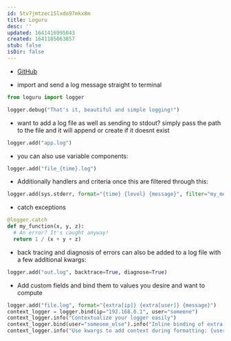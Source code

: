 ```yaml
---
id: 5tv7jmtzec15lxdo97mkx8m
title: Loguru
desc: ''
updated: 1641416995043
created: 1641105063857
stub: false
isDir: false
---
```



- [GitHub](https://github.com/Delgan/loguru)

- import and send a log message straight to terminal

```python
from loguru import logger

logger.debug("That's it, beautiful and simple logging!")

```

- want to add a log file as well as sending to stdout? simply pass the path to the file and it will append or create if it doesnt exist

```python
logger.add("app.log")
```

- you can also use variable components:

```python
logger.add("file_{time}.log")
```

- Additionally handlers and criteria once this are filtered through this:

```python
logger.add(sys.stderr, format="{time} {level} {message}", filter="my_module", level="INFO")
```

- catch exceptions

```python
@logger.catch
def my_function(x, y, z):
  # An error? It's caught anyway!
  return 1 / (x + y + z)
```

- back tracing and diagnosis of errors can also be added to a log file with a few additional kwargs:

```python
logger.add("out.log", backtrace=True, diagnose=True)
```

- Add custom fields and bind them to values you desire and want to compute

```python
logger.add("file.log", format="{extra[ip]} {extra[user]} {message}")
context_logger = logger.bind(ip="192.168.0.1", user="someone")
context_logger.info("Contextualize your logger easily")
context_logger.bind(user="someone_else").info("Inline binding of extra attribute")
context_logger.info("Use kwargs to add context during formatting: {user}", user="anybody")

```
